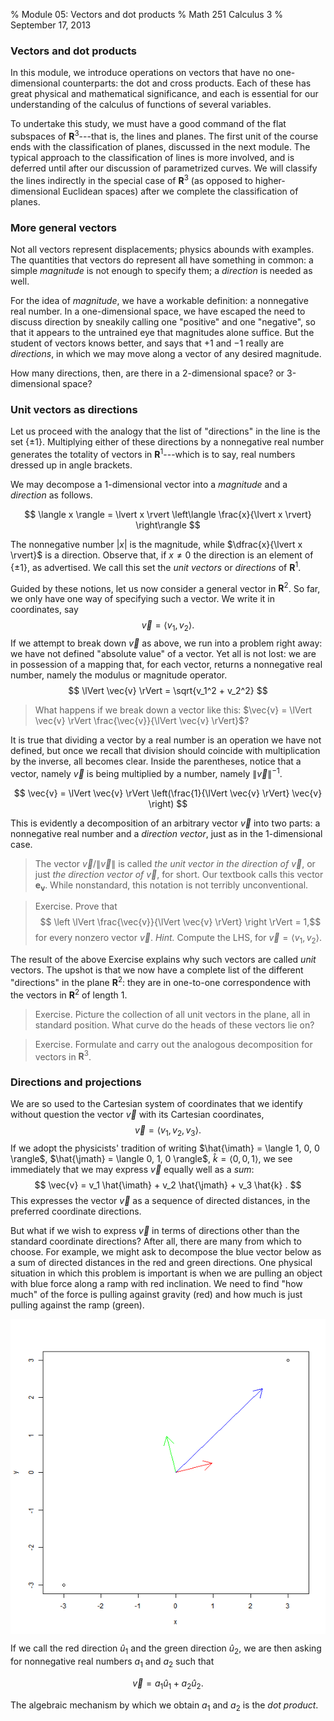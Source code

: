 % Module 05:
  Vectors and dot products
% Math 251 Calculus 3
% September 17, 2013

<!-- This file requires the  -->




### Vectors and dot products

In this module, we introduce operations on vectors that have no one-dimensional counterparts: the dot and cross products. Each of these has great physical and mathematical significance, and each is essential for our understanding of the calculus of functions of several variables. 

To undertake this study, we must have a good command of the flat subspaces of $\mathbf{R}^3$---that is, the lines and planes. The first unit of the course ends with the classification of planes, discussed in the next module. The typical approach to the classification of lines is more involved, and is deferred until after our discussion of parametrized curves. We will classify the lines indirectly in the special case of $\mathbf{R}^3$ (as opposed to higher-dimensional Euclidean spaces) after we complete the classification of planes.

### More general vectors

Not all vectors represent displacements; physics abounds with examples. The quantities that vectors do represent all have something in common: a simple *magnitude* is not enough to specify them; a *direction* is needed as well.

For the idea of *magnitude*, we have a workable definition: a nonnegative real number. In a one-dimensional space, we have escaped the need to discuss direction by sneakily calling one "positive" and one "negative", so that it appears to the untrained eye that magnitudes alone suffice. But the student of vectors knows better, and says that $+1$ and $-1$ really are *directions*, in which we may move along a vector of any desired magnitude.

How many directions, then, are there in a 2-dimensional space? or 3-dimensional space?

### Unit vectors as directions

Let us proceed with the analogy that the list of "directions" in the line is the set $\{ \pm 1 \}$. Multiplying either of these directions by a nonnegative real number generates the totality of vectors in $\mathbf{R}^1$---which is to say, real numbers dressed up in angle brackets.

We may decompose a 1-dimensional vector into a *magnitude* and a *direction* as follows.

$$ \langle x \rangle = \lvert x \rvert \left\langle \frac{x}{\lvert x \rvert} \right\rangle $$

The nonnegative number $\lvert x \rvert$ is the magnitude, while $\dfrac{x}{\lvert x \rvert}$ is a direction. Observe that, if $x \ne 0$ the direction is an element of $\{ \pm 1 \}$, as advertised. We call this set the *unit vectors* or *directions* of $\mathbf{R}^1$.

Guided by these notions, let us now consider a general vector in $\mathbf{R}^2$. So far, we only have one way of specifying such a vector. We write it in coordinates, say
$$ \vec{v} = \langle v_1, v_2 \rangle. $$
If we attempt to break down $\vec{v}$ as above, we run into a problem right away: we have not defined "absolute value" of a vector. Yet all is not lost: we are in possession of a mapping that, for each vector, returns a nonnegative real number, namely the modulus or magnitude operator.
$$ \lVert \vec{v} \rVert = \sqrt{v_1^2 + v_2^2} $$

> What happens if we break down a vector like this: $\vec{v} = \lVert \vec{v} \rVert \frac{\vec{v}}{\lVert \vec{v} \rVert}$?

It is true that dividing a vector by a real number is an operation we have not defined, but once we recall that division should coincide with multiplication by the inverse, all becomes clear. Inside the parentheses, notice that a vector, namely $\vec{v}$ is being multiplied by a number, namely $\lVert \vec{v} \rVert^{-1}$.

$$ \vec{v} = \lVert \vec{v} \rVert \left(\frac{1}{\lVert \vec{v} \rVert} \vec{v} \right) $$

This is evidently a decomposition of an arbitrary vector $\vec{v}$ into two parts: a nonnegative real number and a *direction vector*, just as in the 1-dimensional case.

> The vector $\vec{v}/\lVert \vec{v} \rVert$ is called *the unit vector in the direction of* $\vec{v}$, or just *the direction vector of* $\vec{v}$, for short. Our textbook calls this vector $\mathbf{e}_{\mathbf{v}}$. While nonstandard, this notation is not terribly unconventional. 

> Exercise. Prove that
> $$ \left \lVert \frac{\vec{v}}{\lVert \vec{v} \rVert} \right \rVert = 1,$$
> for every nonzero vector $\vec{v}$. *Hint.* Compute the LHS, for $\vec{v} = \langle v_1, v_2 \rangle$. 

The result of the above Exercise explains why such vectors are called *unit* vectors. The upshot is that we now have a complete list of the different "directions" in the plane $\mathbf{R}^2$: they are in one-to-one correspondence with the vectors in $\mathbf{R}^2$ of length 1.

> Exercise. Picture the collection of all unit vectors in the plane, all in standard position. What curve do the heads of these vectors lie on?

> Exercise. Formulate and carry out the analogous decomposition for vectors in $\mathbf{R}^3$.

### Directions and projections

We are so used to the Cartesian system of coordinates that we identify without question the vector $\vec{v}$ with its Cartesian coordinates,
$$ \vec{v} = \langle v_1, v_2, v_3 \rangle. $$
If we adopt the physicists' tradition of writing $\hat{\imath} = \langle 1, 0, 0 \rangle$, $\hat{\jmath} = \langle 0, 1, 0 \rangle$, $\hat{k} = \langle 0, 0, 1 \rangle$, we see immediately that we may express $\vec{v}$ equally well as a *sum*:
$$ \vec{v} = v_1 \hat{\imath} + v_2 \hat{\jmath} + v_3 \hat{k} . $$
This expresses the vector $\vec{v}$ as a sequence of directed distances, in the preferred coordinate directions. 

But what if we wish to express $\vec{v}$ in terms of directions other than the standard coordinate directions? After all, there are many from which to choose. For example, we might ask to decompose the blue vector below as a sum of directed distances in the red and green directions. One physical situation in which this problem is important is when we are pulling an object with blue force along a ramp with red inclination. We need to find "how much" of the force is pulling against gravity (red) and how much is just pulling against the ramp (green).

<img src="figure/projection.png" title="plot of chunk projection" alt="plot of chunk projection" style="display: block; margin: auto;" />


If we call the red direction $\hat{u}_1$ and the green direction $\hat{u}_2$, we are then asking for nonnegative real numbers $a_1$ and $a_2$ such that

$$ \vec{v} = a_1 \hat{u}_1 + a_2 \hat{u}_2. $$

The algebraic mechanism by which we obtain $a_1$ and $a_2$ is the *dot product*. 
